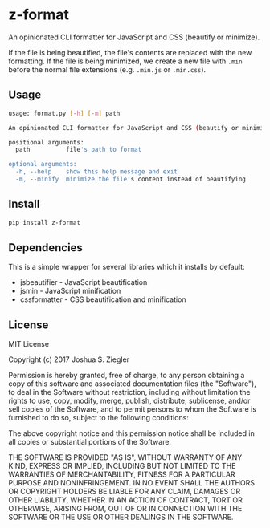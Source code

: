 # z-format

An opinionated CLI formatter for JavaScript and CSS (beautify or minimize). 

If the file is being beautified, the file's contents are replaced with the new 
formatting. If the file is being minimized, we create a new file with `.min` 
before the normal file extensions (e.g. `.min.js` or `.min.css`). 


## Usage

```sh
usage: format.py [-h] [-m] path

An opinionated CLI formatter for JavaScript and CSS (beautify or minimize). 

positional arguments:
  path          file's path to format

optional arguments:
  -h, --help    show this help message and exit
  -m, --minify  minimize the file's content instead of beautifying
```


## Install

```sh
pip install z-format
```


## Dependencies

This is a simple wrapper for several libraries which it installs by default:

 - jsbeautifier - JavaScript beautification
 - jsmin - JavaScript minification
 - cssformatter - CSS beautification and minification


## License

MIT License

Copyright (c) 2017 Joshua S. Ziegler 

Permission is hereby granted, free of charge, to any person obtaining a copy
of this software and associated documentation files (the "Software"), to deal
in the Software without restriction, including without limitation the rights
to use, copy, modify, merge, publish, distribute, sublicense, and/or sell
copies of the Software, and to permit persons to whom the Software is
furnished to do so, subject to the following conditions:

The above copyright notice and this permission notice shall be included in all
copies or substantial portions of the Software.

THE SOFTWARE IS PROVIDED "AS IS", WITHOUT WARRANTY OF ANY KIND, EXPRESS OR
IMPLIED, INCLUDING BUT NOT LIMITED TO THE WARRANTIES OF MERCHANTABILITY,
FITNESS FOR A PARTICULAR PURPOSE AND NONINFRINGEMENT. IN NO EVENT SHALL THE
AUTHORS OR COPYRIGHT HOLDERS BE LIABLE FOR ANY CLAIM, DAMAGES OR OTHER
LIABILITY, WHETHER IN AN ACTION OF CONTRACT, TORT OR OTHERWISE, ARISING FROM,
OUT OF OR IN CONNECTION WITH THE SOFTWARE OR THE USE OR OTHER DEALINGS IN THE
SOFTWARE.
